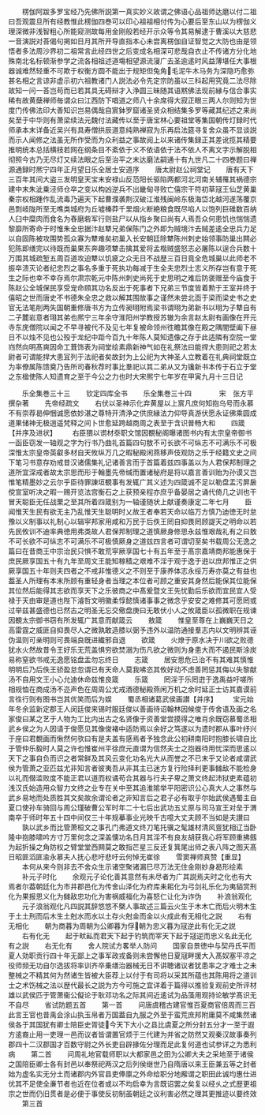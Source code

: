 <!-- { "loadSidebar": true } -->
　　楞伽阿跋多罗宝经乃先佛所説第一真实妙义故谓之佛语心品祖师达磨以付二祖曰吾观震旦所有经教惟此楞伽四巻可以印心祖祖相付传为心要后至东山以为楞伽义理深微非浅智粗心所能窥测故每用金刚般若经开示众等令其易解逮于曹溪以大慈悲一音演説对荅偈句掲如日月其所开导直指本心未尝离楞伽自证智觉之大防也由是领悟者多法周沙界初二祖常言此经四世之后变成名相深可悲哉自衣止不传诸方分化地殊南北名标顿渐参学之流各相祖述道塲相望源流寖广去圣逾逺时风益薄堪任大事根器诚难然轻重不可欺于权衡方圆不能出于规矩但兔角毛泥牛木马务为深隐巧愈弥甚名相之言谅非虚示初六祖教诸门人説法必令先定宗防虽以三科起用究竟二法尽除故知一问一荅岂苟而已若其具无碍辩才入浄圆三昧随其语黙佛法现前縁与信合事实稀有故黄蘖禅师毎谓众曰江西防下唱道之师八十余席得大寂正眼三两人尔则知为世度门传佛法印大善知识岂易偶哉自賔鉢罗窟诸圣贤众相结集多罗等藏其纪述之来尚矣至于中华则有萧梁续法元魏付法藏传以至于唐宝林心要祖堂等集国朝传灯録时代师承本末详备近吴兴有具寿僧拱辰道意纯熟禅寂为乐再启法筵寻复舍众虽不显谈説而示人闻修之法虽无所作受而为众利益之事故阅上以来诸传集録正其差讹揽其精要推明统本总括横枝若网在纲条目不紊依于义不依语依于法不依人不离文字示解脱相彻照今古乃无尽灯又续法眼之后至治平之末达磨法嗣通十有九世凡二十四巻题曰禅源通録时熈宁四年正月望日乐全居士安道序
　　唐太尉赵公祠堂记
　　唐有天下三百年其间大盗三发明皇天宝末安禄山反范阳长驱陷两都河北河南关辅罹其祸德宗建中末朱泚乗泾师仓卒之变以构凶逆兵不出畿甸寻败亡僖宗干符初草冦王仙芝黄巢秦宗权相踵作乱流毒乃遍天下起曹濮袭荆汉破江淮残闽岭东极海岱北越河遂荡覆京邑剽岐陇所至无噍类城府为丘墟榛莽千里烟火断絶粮食既尽啗人以饱列巨碓数百纳人臼中糜肉而食名为舂磨砦军行则盐尸以从指乡聚曰尚有人焉吾众何患饥也惴惴遗黎靡所寄命于时惟朱全忠据汴赵犨兄弟保陈门之外即为贼境汴去贼差逺全忠兵力足以自固陈被攻围势孤众寡为犨难矣初巢入长安朝廷除犨陈州刺史始领事防巢出闗必犯陈即缮完以待既而巢果东奔趣项犨击擒其爱将孟楷贼盛怒志必屠陈以逞合兵数十万围其城疏堑五周百道攻迫犨以饥疲之众无日不战歴三百日竟全危城巢以此师老不振卒溃灭论者纪忠烈之事名多重于死执功每减于生全夫忠烈士志义所存岂有意于死生之际也幸不幸存焉尔肃宗乾元中陈州刺史尚死于史思明之难后防褒赠至今庙食于陈赵公全城保民享受宠命頋其功名反出于死事者下兄弟三节度皆着勲于王室并终于僖昭之世而唐史不书德朱全忠之救以解其围故事之谨然未尝北靣于梁而梁史书之史官无法笔削两失国朝重修唐书方为立传昶珝附焉梁书谓珝为弟新书以珝为子犨自有二子麓岩意者珝其弟也熈宁三年余守淮阳州学教授苏辙为余言赵太尉有画像在开元寺东庑僧院以闻之不早寻被代不及见七年复被命领州徃瞻其像在殿之隅闇壁阖下昼日不以烛不见也公殁于龙纪中距今百九十年陈人莫知遗像之存于此适隣有空院一堂岿然向明髙爽因命工葺饰表为祠堂绘素鼎新神气如在礼祭法曰能捍大患则祀之若太尉者可谓能捍大患冝列于法祀者矣故封为上公祀为大神圣人立教着在礼典祠堂既立为率僚属陈馈奠乃告所司春秋荐时事比羣祀以其二弟从又为镵新书本传于石立于堂之东楹使陈人知遗育之至于今公之力也时大宋熈宁七年岁在甲寅九月十三日记

　　乐全集巻三十三
　　钦定四库全书
　　乐全集巻三十四　　　　宋　张方平　撰杂著
　　先帝经疏文
　　右伏以圣神示化弃黄屋以上賔凡庶何知抱乌号而永慕不有崇荐曷伸悃诚愿依妙湛之尊特开清浄之供庶縁法力仰导真游伏愿永证佛乘圆成道果储神无极逍遥梵释之间卜世愈延跨越商周之表至于含识普畅大和
　　四箴【并序及进状】
　　右臣猥以谫材沗职文馆因覩秘阁曝诸图书内有太宗皇帝御书一函臣窃发一轴观之字为行书乃曲礼首篇四句敖不可长欲不可纵志不可满乐不可极深惟太宗皇帝英叡多材自天攸纵万几之暇秘殿闲燕移声伎观防之乐于经籍文史之间下笔习书意存劝戒昔汉诸儒集礼记诸善言而于首篇着兹四事盖以为人君保邦制理之道所宜深戒者故太宗思而形于翰墨先帝缄而置诸秘府是将以嘉言善训贻为孙谟又岂惟笔精墨妙之云尔乎臣待罪諌垣覩事有发辄广其义述为四箴诚不足以勒盘盂污屏扆傥宣室听决之暇一赐开览法宫衡石之上获预亲程亦庶乎备晏居之诵代倚几之训也干冒天聪臣无任战栗之至其所着四箴别为一轴谨随状上献谨奏康定二年七月
　　臣闻惟天生民有欲无主乃乱惟天生聪明时乂故王者奉若天命以临万方慎乃迪徳无时怠豫以义制事以礼制心以辑寜邦家用咸和万民于后佚王罔自抑畏罔顾諟天之明命以若先民攸训不迪率典徳用弗类故人君保邦制理之道慎厥身修思永兹惟艰哉礼有之曰敖不可长欲不可纵志不可满乐不可极慎厥身之道兹四言者可谓切至矣书载周公无逸之篇曰在昔商王中宗治民只惧不敢荒寜厥享国七十有五年至于髙宗嘉靖商邦能惠保于庶民厥享国五十有九年至周文王能知稼穑之艰难不淫于观于逸于逰以庶邦惟正之供厥享国五十年则夫四者之不戒非惟德义之不则至于康养体志永绥万寿亦莫之有益也葢圣人所理有本末所顾有重轻身者当理之本位者可顾之重安其身然后能保其位能保其位然后能得其志欲而享天下之乐彼商之中髙爰暨文王先忧勤后乐欲而宜民宜人受禄于天由审是道也陛下濬哲文明徽柔惇懿慎诸事事之微念乎安安之难修其可愿罔或过举兹甚盛德也已然古之明圣无忘交儆盘庚曰无敢伏小人之攸箴臣以孤微职在规谏因覩太宗御书窃有所发辄广其意而献箴云
　　敖箴
　　惟皇至尊在上巍巍天日之高雷霆之威匪自抑畏尽人之微孰敢造膝以弼予违外以温防通接羣志内以文明辨其诬伪温则可亲明则可畏端良旣进纎邪自退
　　欲箴
　　火燎于原水决于川欲之败德犹水火然故昔令王好乐无荒盖惧穷欲焚溺为伤凡欲之微则为身患大而不遏民斯涂炭易称窒欲书戒无逸愿铭盘盂勿忘终日
　　志箴
　　居安思危已治不有其难其慎惟明明后乃后佚王骄盈怠忽谓已有天命人莫我咈恣其攸好动不虑善罔惩其侮以失黎献汤不自用文王小心允迪休命兹惟良箴
　　乐箴
　　罔淫于乐罔逰于逸禹益吁嗟所相规恤在商成汤不迩声色在周周公尤戒酒德秘殿燕闲万机之余时延正士访其嘉谟前言徃行则有图书岂其优笑而后为娱
　　蜀丞相诸葛武侯画讃【并序】
　　宝元始年冬余监新定郡王人闵廷俊来锡时服廷俊以善画待诏翰林因候俊于传舍语及画之名家俊曰某之艺于人物为工比内出古之名贤像于资善堂尝摸得之唯肖余既窃慕蜀丞相武乡侯之为人因请于俊愿见其像俊褚中适防焉以余好之笃遂以为遗时郡从事叶纾兴于座曰君覩画而愀然何欤曰有是夫盖有感焉者予独念此公初耕南阳时抱膝长啸自比于管仲乐毅时人莫之许也惟崔州平徐庶元直谓为信然夫士之抱器待用忧深而思逺以天下之事自负而识之者常鲜及其风云变化功名光大从而誉之不已末乎又论者咸谓武侯为管萧之亚匹兹尤非知言者彼夷吾从非其主已迷方复行险择利更事雠敌不能检身以礼而僣滥败度不能正君以道而权谲苟合其器与行夫子卑之萧文终起沛狱吏素蕴初浅汉氏始造用众智力文终之业专在关中至其追淮隂举平阳密识公心真大人之事然与武乡易地而处质胜其文矣故余谓论者之非知言后之君子必有取乎尔始武侯遇蜀主自夏口使孙车骑回与周公瑾破曹公军时年二十七后出武功五丈原与司马宣王对垒于渭南卒于师时年五十四中间仅三十年规摹事业光映千古噫大丈夫顾不当如是夫讃曰
　　孰以武乡而比管萧桓文之事孔门弗道文终刀笔托骥之髦雄材清风亶犹相辽当卧隆中抱膝啸吟方寸万里何念之深盖懐功名日月其淫不有良友胡获我心将军顾重拂劔为起折操之角防权之臂堂堂西闗莫之敢指芒星三反还复箕尾出师之表八阵之图天髙日昭匪滔匪渝永慕夫人抚心悲吁悲吁云何悼无崔徐
　　雪窦禅师真赞【重显】
　　本何从来今则非去不舍众生示诸空聚诸漏巳尽万法无住金刚妙身曷形绘素
　　补元子时化
　　余观元子论化善其意然有未尽者为广其説焉夫时之化也有大焉者尔葢朝廷化为市井郡邑化为传舍山泽化为府库耒耜化为弓剑礼乐化为夷貊赏刑化为果报恩义化为雠敌忠功化为害祸威福化为喜怒仁让化为诈伪
　　补浪翁观化
　　元子浪翁观化凡四説其辞悠悠不槩人事故述三篇云火生于木木亡而后火明木生于土土刑而后木生土尅水而水以土存火尅金而金以火成此有无相化之説
　　右有无相化
　　朝为商暮为周朝为公卿暮为俘朝为忠义暮为冦逆此有化无之説
　　右有化无
　　起于畎畆而君天下起于钓筑而宰天下起于冦逆而忠义名此无化有之説
　　右无化有
　　舍人院试方畧举人防问
　　国家自景徳中与契丹氏平而夏人効职贡行四十年无鄙上之事军政戎备则未尝懈他日夏冦畔援大入髙奴塞平凉之役师频无功自尔选拔将率训齐卒乗缮治器械无日不讲聴诸议者犹患率之才难士之未整械之不精其何为然诸生皆被大臣荐上以付于有司将以采其所蕴也其陈用将之道训士之术饬械之法以歴代最长之説为方今可施之宜详着于篇得以推验复观前史所评材雄以武侯匹于管萧衞公儗论于耿邓功名之际其间近逺试为品藻用观持论敏学髙识无不自尽
　　省试防题五首
　　第一首
　　问唐虞稽古建官惟百夏商官倍周而三百此言王官也昔禹会涂山执玉帛者万国葢自九服之外至于蛮荒庶邦附庸莫不咸集然诸侯各于其国犹有卿士陪臣史胥徒今天下大小之县比虞夏之所分封五分才一至于遐方逺裔止用一吏理一邑而议者皆谓置官烦于三代建为并省之防然又观秦汉故事奏列郡四十二汉郡国才百数守尉之外长吏自辟掾佐分理而足此复何道也试参详之为悉利病
　　第二首
　　问周礼地官载师职以大都家邑之田为公卿大夫之采地至于诸侯之国陪臣卿士各有封邑以奉祭祀两汉之后列侯继世乃自隋唐以来王臣兼五等之封者始为虚名实无分土而诸郡内外官县吏俸廪之外命给职分地廨谓之职田此诚均惠仕进优其不足使全亷节者也近在位者或以不均启幸为言既诏罢之矣复以经乆之式歴更祖宗之世而仍旧贯者是必便于事使反初制虽朝廷之议利害必然之理其更推迹以要终效
　　第三首
